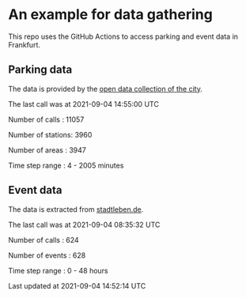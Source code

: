 # An example for data gathering

This repo uses the GitHub Actions to access parking and event data in Frankfurt.

## Parking data
The data is provided by the [open data collection of the city](https://www.offenedaten.frankfurt.de/).

The last call was at 2021-09-04 14:55:00 UTC

Number of calls   : 11057

Number of stations:  3960

Number of areas   :  3947

Time step range   :     4 -  2005 minutes


## Event data
The data is extracted from [stadtleben.de](https://stadtleben.de/frankfurt/).

The last call was at 2021-09-04 08:35:32 UTC

Number of calls   : 624

Number of events  : 628

Time step range   :   0 -  48 hours


Last updated at 2021-09-04 14:52:14 UTC
